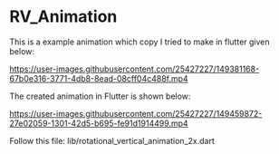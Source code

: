 # RV_Animation

This is a example animation which copy I tried to make in flutter given below:

https://user-images.githubusercontent.com/25427227/149381168-67b0e316-3771-4db8-8ead-08cff04c488f.mp4


The created animation in Flutter is shown below:

https://user-images.githubusercontent.com/25427227/149459872-27e02059-1301-42d5-b695-fe91d1914499.mp4


Follow this file: lib/rotational_vertical_animation_2x.dart


